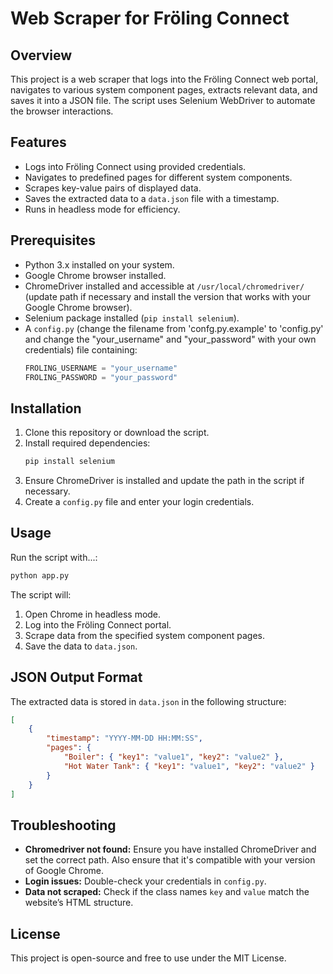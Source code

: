 # Web Scraper for Fröling Connect

## Overview
This project is a web scraper that logs into the Fröling Connect web portal, navigates to various system component pages, extracts relevant data, and saves it into a JSON file. The script uses Selenium WebDriver to automate the browser interactions.

## Features
- Logs into Fröling Connect using provided credentials.
- Navigates to predefined pages for different system components.
- Scrapes key-value pairs of displayed data.
- Saves the extracted data to a `data.json` file with a timestamp.
- Runs in headless mode for efficiency.

## Prerequisites
- Python 3.x installed on your system.
- Google Chrome browser installed.
- ChromeDriver installed and accessible at `/usr/local/chromedriver/` (update path if necessary and install the version that works with your Google Chrome browser).
- Selenium package installed (`pip install selenium`).
- A `config.py` (change the filename from 'confg.py.example' to 'config.py' and change the "your_username" and "your_password" with your own credentials) file containing:
  ```python
  FROLING_USERNAME = "your_username"
  FROLING_PASSWORD = "your_password"
  ```

## Installation
1. Clone this repository or download the script.
2. Install required dependencies:
   ```bash
   pip install selenium
   ```
3. Ensure ChromeDriver is installed and update the path in the script if necessary.
4. Create a `config.py` file and enter your login credentials.

## Usage
Run the script with...:
```bash
python app.py
```

The script will:
1. Open Chrome in headless mode.
2. Log into the Fröling Connect portal.
3. Scrape data from the specified system component pages.
4. Save the data to `data.json`.

## JSON Output Format
The extracted data is stored in `data.json` in the following structure:
```json
[
    {
        "timestamp": "YYYY-MM-DD HH:MM:SS",
        "pages": {
            "Boiler": { "key1": "value1", "key2": "value2" },
            "Hot Water Tank": { "key1": "value1", "key2": "value2" }
        }
    }
]
```

## Troubleshooting
- **Chromedriver not found:** Ensure you have installed ChromeDriver and set the correct path. Also ensure that it's compatible with your version of Google Chrome.
- **Login issues:** Double-check your credentials in `config.py`.
- **Data not scraped:** Check if the class names `key` and `value` match the website’s HTML structure.

## License
This project is open-source and free to use under the MIT License.

